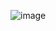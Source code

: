 ![image](https://github.com/yl-me/LearnOpenGL/blob/master/2%E5%85%89%E7%85%A7/2.6%E5%A4%9A%E5%85%89%E6%BA%90/Multiple%20lights.png)
